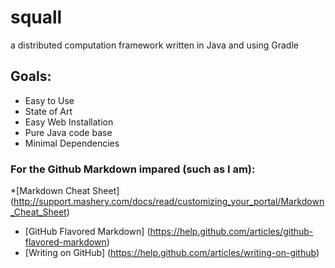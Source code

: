 squall
======

a distributed computation framework written in Java and using Gradle

## Goals:
* Easy to Use
* State of Art
* Easy Web Installation
* Pure Java code base
* Minimal Dependencies

### For the Github Markdown impared (such as I am): 
*[Markdown Cheat Sheet] (http://support.mashery.com/docs/read/customizing_your_portal/Markdown_Cheat_Sheet)
* [GitHub Flavored Markdown] (https://help.github.com/articles/github-flavored-markdown)
* [Writing on GitHub] (https://help.github.com/articles/writing-on-github)
